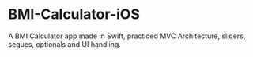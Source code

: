# BMI-Calculator-iOS
A BMI Calculator app made in Swift, practiced MVC Architecture, sliders, segues, optionals and UI handling.
